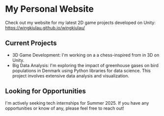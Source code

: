 # My Personal Website 

Check out my website for my latest 2D game projects developed on Unity: https://wingkiulau.github.io/wingkiulau/ 

## Current Projects
- 3D Game Development: I'm working on a a chess-inspired from in 3D on Unity. 
- Big Data Analysis: I'm exploring the impact of greenhouse gases on bird populations in Denmark using Python libraries for data science. This project involves extensive data analysis and visualization.

## Looking for Opportunities
I'm actively seeking tech internships for Summer 2025. If you have any opportunities or know of any, please feel free to reach out!

<!--
**sws04212/sws04212** is a ✨ _special_ ✨ repository because its `README.md` (this file) appears on your GitHub profile.

Here are some ideas to get you started:

- 🔭 I’m currently working on ...
- 🌱 I’m currently learning ...
- 👯 I’m looking to collaborate on ...
- 🤔 I’m looking for help with ...
- 💬 Ask me about ...
- 📫 How to reach me: ...
- 😄 Pronouns: ...
- ⚡ Fun fact: ...
-->
